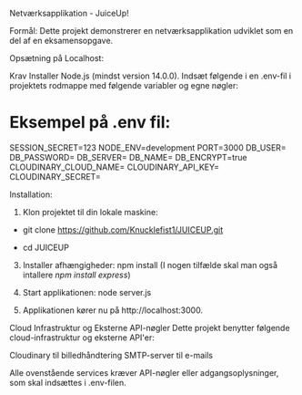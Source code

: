 Netværksapplikation - JuiceUp!

Formål:
Dette projekt demonstrerer en netværksapplikation udviklet som en del af en eksamensopgave.


Opsætning på Localhost:

Krav
Installer Node.js (mindst version 14.0.0).
Indsæt følgende i en .env-fil i projektets rodmappe med følgende variabler og egne nøgler:

# Eksempel på .env fil:
SESSION_SECRET=123
NODE_ENV=development
PORT=3000
DB_USER=<din-database-bruger>
DB_PASSWORD=<din-database-password>
DB_SERVER=<din-database-server>
DB_NAME=<din-database-navn>
DB_ENCRYPT=true
CLOUDINARY_CLOUD_NAME=<din-cloudinary-cloudname>
CLOUDINARY_API_KEY=<din-cloudinary-api-key>
CLOUDINARY_SECRET=<din-cloudinary-secret>


Installation:

1. Klon projektet til din lokale maskine:

- git clone https://github.com/Knucklefist1/JUICEUP.git

- cd JUICEUP

3. Installer afhængigheder:
npm install (I nogen tilfælde skal man også intallere *npm install express*)

4. Start applikationen:
node server.js

5. Applikationen kører nu på http://localhost:3000.


Cloud Infrastruktur og Eksterne API-nøgler
Dette projekt benytter følgende cloud-infrastruktur og eksterne API'er:

Cloudinary til billedhåndtering
SMTP-server til e-mails

Alle ovenstående services kræver API-nøgler eller adgangsoplysninger, som skal indsættes i .env-filen.


